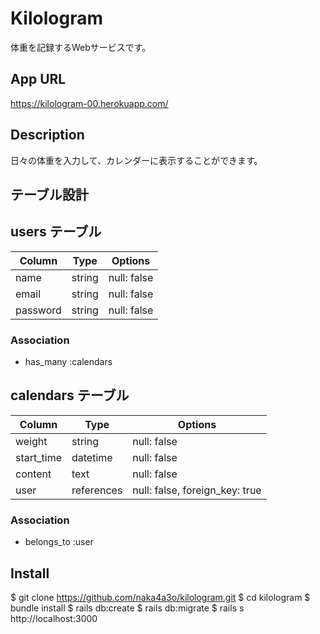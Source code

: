# Kilologram
体重を記録するWebサービスです。

##  App URL
https://kilologram-00.herokuapp.com/

## Description
日々の体重を入力して、カレンダーに表示することができます。

## テーブル設計

## users テーブル

| Column            | Type    | Options       |
|-----------------  |-------- |-------------  |
| name              | string  | null: false   |
| email             | string  | null: false   |
| password          | string  | null: false   |

### Association

- has_many :calendars


## calendars テーブル

| Column                  | Type        | Options                         |
|-----------------------  |------------ |-------------------------------- |
| weight                  | string      | null: false                     |
| start_time              | datetime    | null: false                     |
| content                 | text        | null: false                     |
| user                    | references  | null: false, foreign_key: true  |

### Association

- belongs_to :user

## Install

$ git clone https://github.com/naka4a3o/kilologram.git
$ cd kilologram
$ bundle install
$ rails db:create
$ rails db:migrate
$ rails s
 http://localhost:3000

